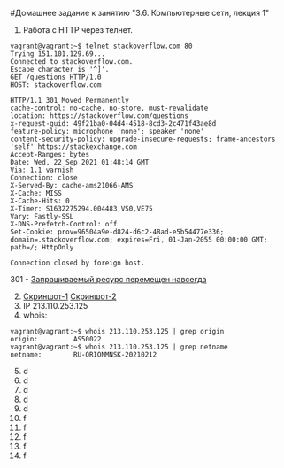#Домашнее задание к занятию "3.6. Компьютерные сети, лекция 1"
1. Работа c HTTP через телнет.
```
vagrant@vagrant:~$ telnet stackoverflow.com 80
Trying 151.101.129.69...
Connected to stackoverflow.com.
Escape character is '^]'.
GET /questions HTTP/1.0
HOST: stackoverflow.com

HTTP/1.1 301 Moved Permanently
cache-control: no-cache, no-store, must-revalidate
location: https://stackoverflow.com/questions 
x-request-guid: 49f21ba0-04d4-4518-8cd3-2c471f43ae8d
feature-policy: microphone 'none'; speaker 'none'
content-security-policy: upgrade-insecure-requests; frame-ancestors 'self' https://stackexchange.com 
Accept-Ranges: bytes
Date: Wed, 22 Sep 2021 01:48:14 GMT
Via: 1.1 varnish
Connection: close
X-Served-By: cache-ams21066-AMS
X-Cache: MISS
X-Cache-Hits: 0
X-Timer: S1632275294.004483,VS0,VE75
Vary: Fastly-SSL
X-DNS-Prefetch-Control: off
Set-Cookie: prov=96504a9e-d824-d6c2-48ad-e5b54477e336; domain=.stackoverflow.com; expires=Fri, 01-Jan-2055 00:00:00 GMT; path=/; HttpOnly

Connection closed by foreign host.
```
301 - [Запрашиваемый ресурс перемещен навсегда](https://http.cat/301)

2. [Скриншот-1](2.1.responce.png) [Скриншот-2](2.2.sort-by-time.png) <br> 
3. IP 213.110.253.125 <br>
4. whois: 
```
vagrant@vagrant:~$ whois 213.110.253.125 | grep origin
origin:         AS50022
vagrant@vagrant:~$ whois 213.110.253.125 | grep netname
netname:        RU-ORIONMNSK-20210212
```
5. d
6. d
7. d
8. d
9. d
10. f
11. f
12. f
13. f
14. f
